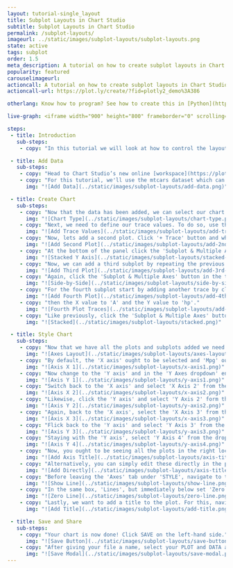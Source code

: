```yaml
---
layout: tutorial-single_layout
title: Subplot Layouts in Chart Studio
subtitle: Subplot Layouts in Chart Studio
permalink: /subplot-layouts/
imageurl: ../static/images/subplot-layouts/subplot-layouts.png
state: active
tags: subplot
order: 1.5
meta_description: A tutorial on how to create subplot layouts in Chart Studio.
popularity: featured
carouselimageurl:
actioncall: A tutorial on how to create subplot layouts in Chart Studio.
actioncall-url: https://plot.ly/create/?fid=plotly2_demo%3A386

otherlang: Know how to program? See how to create this in [Python](https://plot.ly/python/#subplots) or [R](https://plot.ly/r/#subplots).

live-graph: <iframe width="900" height="800" frameborder="0" scrolling="no" src="//plot.ly/~plotly2_demo/387.embed"></iframe>

steps:
 - title: Introduction
   sub-steps:
    - copy: "In this tutorial we will look at how to control the layout of subplots."

 - title: Add Data
   sub-steps:
    - copy: "Head to Chart Studio’s new online [workspace](https://plot.ly/create) and add your data. You have the option of typing directly in the grid, uploading your file, or entering a URL of an online dataset. Chart Studio accepts .xls, .xlsx, or .csv files. For more information on how to enter your data, see [this](http://help.plot.ly/add-data-to-the-plotly-grid/) tutorial."
    - copy: "For this tutorial, we'll use the mtcars dataset which can be found [here](https://raw.githubusercontent.com/plotly/datasets/master/motor_trend_car_road_tests.csv). Simply, copy the URL from GitHub. Now, returning to the workspace select 'IMPORT' and then 'By URL'. Here, you just paste the URL from GitHub."
      img: "![Add Data](../static/images/subplot-layouts/add-data.png)"

 - title: Create Chart
   sub-steps:
    - copy: "Now that the data has been added, we can select our chart types. Here, we will use a single trace for each subplot. First, we will use the default chart type, 'Scatter'."
      img: "![Chart Type](../static/images/subplot-layouts/chart-type.png)"
    - copy: "Next, we need to define our trace values. To do so, use the dropdowns in the trace panel to select 'mpg' as the X value, 'drat' as the Y value, set 'A' as the 'Hover Text', and set the 'Size' as 'cyl."
      img: "![Add Trace Values](../static/images/subplot-layouts/add-trace-values.png)"
    - copy: "Now, lets add a second plot. Click '+ Trace' button and when a new trace panel box appears change the Y value to 'qsec'."
      img: "![Add Second Plot](../static/images/subplot-layouts/add-2nd-trace.png)"
    - copy: "At the bottom of the panel click the 'Subplot & Multiple Axes' button where a selection of subplot arrangements ought to be presented. For this tutorial, select 'Stacked-Y-Axis' - also referred to as shared x-axis - and click 'Confirm'."
      img: "![Stacked Y Axis](../static/images/subplot-layouts/stacked-y-axis.png)"
    - copy: "Now, we can add a third subplot by repeating the previous process. Add another trace by clicking the '+ Trace' button and when a new trace panel box appears change the X value to 'wt' and the Y value to 'disp'."
      img: "![Add Third Plot](../static/images/subplot-layouts/add-3rd-trace.png)"
    - copy: "Again, click the 'Subplot & Multiple Axes' button in the third trace panel where a selection of subplot arrangements ought to be presented. For this subplot, select 'Side By Side' and click 'Confirm'. You may notice that the layout isn't what you want but we will address this once we have added all the plots."
      img: "![Side-by-Side](../static/images/subplot-layouts/side-by-side.png)"
    - copy: "For the fourth subplot start by adding another trace by clicking the '+ Trace' button and when a new trace panel box appears change the chart type to 'Bar'"
      img: "![Add Fourth Plot](../static/images/subplot-layouts/add-4th-trace.png)"
    - copy: "then the X value to 'A' and the Y value to 'hp'."
      img: "![Fourth Plot Traces](../static/images/subplot-layouts/add-4th-trace-values.png)"
    - copy: "Like previously, click the 'Subplot & Multiple Axes' button in the fourth trace panel where a selection of subplot arrangements ought to be presented. For this subplot, select 'Stacked' and click 'Confirm'. As previously mentioned, you may notice that the layout isn't what you want but we will address this once we have added all the plots."
      img: "![Stacked](../static/images/subplot-layouts/stacked.png)"

 - title: Style Chart
   sub-steps:
    - copy: "Now that we have all the plots and subplots added we need to organise the subplot layouts. Thus, select 'Axes' under the STYLE tab and navigate to 'Layout'. Here, we'll make a serious of changes to each axis across all plots."
      img: "![Axes Layout](../static/images/subplot-layouts/axes-layout.png)"
    - copy: "By default, the 'X axis' ought to be selected and 'Mpg' ought to be the option in the 'X Axes dropdown'. Ensure that the axis width is set at a 'Start Position' of 0 and an 'End Position' of 45. Leave other values to their default settings."
      img: "![Axis X 1](../static/images/subplot-layouts/x-axis1.png)"
    - copy: "Now change to the 'Y axis' and in the 'Y Axes dropdown' ensure that 'Drat' is selected. Here, set the 'positions' to 40 and 65, respectively."
      img: "![Axis Y 1](../static/images/subplot-layouts/y-axis1.png)"
    - copy: "Switch back to the 'X axis' and select 'X Axis 2' from the 'X Axes dropdown'. Set the 'position' values to 55 and 100, respectively."
      img: "![Axis X 2](../static/images/subplot-layouts/x-axis2.png)"
    - copy: "Likewise, click the 'Y axis' and select 'Y Axis 2' form the 'Y Axes dropdown'. Enter the 'position' values of 70 and 95, respectively."
      img: "![Axis Y 2](../static/images/subplot-layouts/y-axis2.png)"
    - copy: "Again, back to the 'X axis', select the 'X Axis 3' from the 'X Axes dropdown' and then set the 'Start Position' to 0 and the 'End Position' to 100."
      img: "![Axis X 3](../static/images/subplot-layouts/x-axis3.png)"
    - copy: "Flick back to the 'Y axis' and select 'Y Axis 3' from the 'Y Axes dropdown' and enter the values 40 and 100, respectively. Hopefully, now you're beginning to see some organization."
      img: "![Axis Y 3](../static/images/subplot-layouts/y-axis3.png)"
    - copy: "Staying with the 'Y axis', select 'Y Axis 4' from the dropdown and set the 'Start Position' to 10 and the 'End Position' to 30."
      img: "![Axis Y 4](../static/images/subplot-layouts/y-axis4.png)"
    - copy: "Now, you ought to be seeing all the plots in the right locations so we can work on styling the plot a little more. Staying in the 'Axes' tab under 'STYLE', select the 'Titles' box and then utilise the 'X' and 'Y' options and the dropdown to navigate which axis you wish to title using the textbox."
      img: "![Add Axis Title](../static/images/subplot-layouts/axis-title.png)"
    - copy: "Alternatively, you can simply edit these directly in the plot by clicking on the area where is says 'Click to Enter ... Title'."
      img: "![Add Directly](../static/images/subplot-layouts/axis-title2.png)"
    - copy: "Before leaving the 'Axes' tab under 'STYLE', navigate to the 'Lines' box. Here, we can add lines to our axes by clicking the 'ALL' option and under 'Line' select 'Show'. Now, you ought to see 3 X axis lines and 4 Y axis lines (remember that the subplot in the top left-hand shares and X axis)."
      img: "![Show Line](../static/images/subplot-layouts/show-line.png)"
    - copy: "In the same box, 'Lines', but immediately below set 'Zero Line' to 'Hide'. Somewhat self-evident, this removes the line on the axis at 0."
      img: "![Zero Line](../static/images/subplot-layouts/zero-line.png)"
    - copy: "Lastly, we want to add a title to the plot. For this, navigate to 'Layout' under 'STYLE' and then select 'Titles and Fonts'. In the text box enter 'Subplot Layouts' or alternatively, like before, you can enter it directly in the plot where it says 'Click to Enter Plot Title'."
      img: "![Add Title](../static/images/subplot-layouts/add-title.png)"

 - title: Save and Share
   sub-steps:
    - copy: "Your chart is now done! Click SAVE on the left-hand side."
      img: "![Save Button](../static/images/subplot-layouts/save-button.png)"
    - copy: "After giving your file a name, select your PLOT and DATA as 'Public' or 'Private'. For more information on how sharing works, including the difference between private, public and secret sharing, visit [this](http://help.plot.ly/save-share-and-export-in-plotly/) page."
      img: "![Save Modal](../static/images/subplot-layouts/save-modal.png)"
---
```

